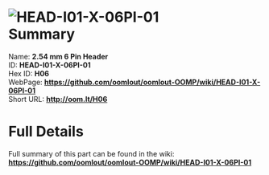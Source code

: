 
![HEAD-I01-X-06PI-01](https://github.com/oomlout/oomlout-OOMP/blob/master/parts/HEAD-I01-X-06PI-01/HEAD-I01-X-06PI-01_420.jpg)   
Summary
=================
  
Name: __2.54 mm 6 Pin Header__    
ID: __HEAD-I01-X-06PI-01__   
Hex ID: __H06__   
WebPage: __https://github.com/oomlout/oomlout-OOMP/wiki/HEAD-I01-X-06PI-01__   
Short URL: __http://oom.lt/H06__   

Full Details
==========================
Full summary of this part can be found in the wiki:   
__https://github.com/oomlout/oomlout-OOMP/wiki/HEAD-I01-X-06PI-01__    

